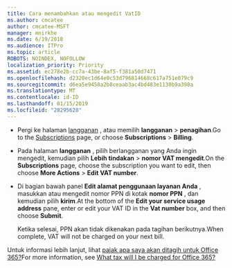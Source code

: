 ```yaml
---
title: Cara menambahkan atau mengedit VatID
ms.author: cmcatee
author: cmcatee-MSFT
manager: mnirkhe
ms.date: 6/19/2018
ms.audience: ITPro
ms.topic: article
ROBOTS: NOINDEX, NOFOLLOW
localization_priority: Priority
ms.assetid: ec278e2b-cc7a-43be-8af5-f381a50d7471
ms.openlocfilehash: d2320ec1d64e0c53d796814668c617a751e079c9
ms.sourcegitcommit: d6ea5e9458a2b8ceaab3ac4bd483e1130b9a398a
ms.translationtype: MT
ms.contentlocale: id-ID
ms.lasthandoff: 01/15/2019
ms.locfileid: "28295628"
---
```

- <span data-ttu-id="0f0d5-102">Pergi ke halaman [langganan](https://go.microsoft.com/fwlink/p/?linkid=842054) , atau memilih **langganan** \> **penagihan**.</span><span class="sxs-lookup"><span data-stu-id="0f0d5-102">Go to the [Subscriptions](https://go.microsoft.com/fwlink/p/?linkid=842054) page, or choose **Subscriptions** \> **Billing**.</span></span>
    
- <span data-ttu-id="0f0d5-103">Pada halaman **langganan** , pilih berlangganan yang Anda ingin mengedit, kemudian pilih **Lebih tindakan** \> **nomor VAT mengedit**.</span><span class="sxs-lookup"><span data-stu-id="0f0d5-103">On the **Subscriptions** page, choose the subscription you want to edit, then choose **More Actions** \> **Edit VAT number**.</span></span>
    
- <span data-ttu-id="0f0d5-104">Di bagian bawah panel **Edit alamat penggunaan layanan Anda** , masukkan atau mengedit nomor PPN di kotak **nomor PPN** , dan kemudian pilih **kirim**.</span><span class="sxs-lookup"><span data-stu-id="0f0d5-104">At the bottom of the **Edit your service usage address** pane, enter or edit your VAT ID in the **Vat number** box, and then choose **Submit**.</span></span>
    
    <span data-ttu-id="0f0d5-105">Ketika selesai, PPN akan tidak dikenakan pada tagihan berikutnya.</span><span class="sxs-lookup"><span data-stu-id="0f0d5-105">When complete, VAT will not be charged on your next bill.</span></span>
    
<span data-ttu-id="0f0d5-106">Untuk informasi lebih lanjut, lihat [pajak apa saya akan ditagih untuk Office 365?](https://support.office.com/article/7e77382b-b966-4ad5-a515-9e629a777a22.aspx)</span><span class="sxs-lookup"><span data-stu-id="0f0d5-106">For more information, see [What tax will I be charged for Office 365?](https://support.office.com/article/7e77382b-b966-4ad5-a515-9e629a777a22.aspx)</span></span>
  


